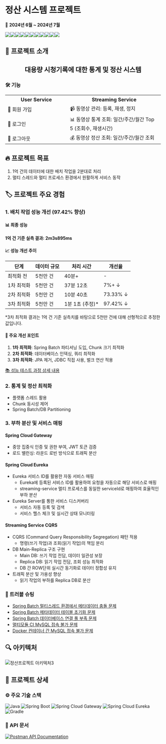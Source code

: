 # 정산 시스템 프로젝트

📅 **2024년 6월 ~ 2024년 7월**

<img src="https://img.shields.io/badge/Spring Boot-6DB33F?style=for-the-badge&logo=Spring Boot&logoColor=white"><img src="https://img.shields.io/badge/Spring%20Batch-6DB33F?style=for-the-badge&logo=spring&logoColor=white"><img src="https://img.shields.io/badge/Spring Cloud-6DB33F?style=for-the-badge&logo= &logoColor=white"><img src="https://img.shields.io/badge/Spring Security-6DB33F?style=for-the-badge&logo=Spring Security&logoColor=white"><img src="https://img.shields.io/badge/JPA-59666C?style=for-the-badge&logo=Hibernate&logoColor=white"><img src="https://img.shields.io/badge/QueryDSL-0769AD?style=for-the-badge&logo=Java&logoColor=white"><img src="https://img.shields.io/badge/MySQL-4479A1?style=for-the-badge&logo=MySQL&logoColor=white"><img src="https://img.shields.io/badge/Docker-2496ED?style=for-the-badge&logo=Docker&logoColor=white"><img src="https://img.shields.io/badge/Prometheus-E6522C?style=for-the-badge&logo=Prometheus&logoColor=white"><img src="https://img.shields.io/badge/Grafana-F46800?style=for-the-badge&logo=Grafana&logoColor=white"><img src="https://img.shields.io/badge/GitHub Actions-2088FF?style=for-the-badge&logo=GitHub Actions&logoColor=white">

## 📌 프로젝트 소개

<h2 align="center">
  <strong>대용량 시청기록에 대한 통계 및 정산 시스템</strong>
</h2>

### 🛠️ 기능

<table style="width: 100%;">
  <tr>
    <th style="width: 40%;">User Service</th>
    <th style="width: 60%;">Streaming Service</th>
  </tr>
  <tr>
    <td>👤 회원 가입</td>
    <td>📹 동영상 관리: 등록, 재생, 정지</td>
  </tr>
  <tr>
    <td>🔐 로그인</td>
    <td>📊 동영상 통계 조회: 일간/주간/월간 Top 5 (조회수, 재생시간)</td>
  </tr>
  <tr>
    <td>🚪 로그아웃</td>
    <td>💰 동영상 정산 조회: 일간/주간/월간 조회</td>
  </tr>
</table>

## 🔥 프로젝트 목표
1. 1억 건의 데이터에 대한 배치 작업을 2분대로 처리
2. 멀티 스레드와 멀티 프로세스 환경에서 원활하게 서비스 동작

## 🏷️ 프로젝트 주요 경험

### 1. 배치 작업 성능 개선 (97.42% 향상)

#### 📊 최종 성능
**1억 건 기준 실측 결과: 2m3s895ms**

#### 📈 성능 개선 추이

| 단계 | 데이터 규모 | 처리 시간 | 개선율 |
|------|------------|-----------|--------|
| 최적화 전 | 5천만 건 | 40분+ | - |
| 1차 최적화 | 5천만 건 | 37분 12초 | 7%+ ↓ |
| 2차 최적화 | 5천만 건 | 10분 40초 | 73.33% ↓ |
| 3차 최적화 | 5천만 건 | 1분 1초 (추정)* | 97.42% ↓ |

*3차 최적화 결과는 1억 건 기준 실측치를 바탕으로 5천만 건에 대해 선형적으로 추정한 값입니다.

#### 🚀 주요 개선 포인트
1. **1차 최적화**: Spring Batch 파티셔닝 도입, Chunk 크기 최적화
2. **2차 최적화**: 데이터베이스 인덱싱, 쿼리 최적화
3. **3차 최적화**: JPA 제거, JDBC 직접 사용, 벌크 연산 적용

[📚 성능 테스트 과정 상세 내용](https://delightful-rotate-bfd.notion.site/Spring-Batch-63fe19c8c43443669b11a500f1944703)

### 2. 통계 및 정산 최적화
- 플랫폼 스레드 활용
- Chunk 동시성 제어
- Spring Batch/DB Partitioning

### 3. 부하 분산 및 서비스 매핑

#### Spring Cloud Gateway
- 중앙 집중식 인증 및 권한 부여, JWT 토큰 검증
- 로드 밸런싱: 라운드 로빈 방식으로 트래픽 분산


#### Spring Cloud Eureka

- Eureka 서비스 ID를 활용한 자동 서비스 매핑
   - Eureka에 등록된 서비스 ID를 활용하여 요청을 자동으로 해당 서비스로 매핑
   - streaming-service 멀티 프로세스를 동일한 serviceId로 매핑하여 효율적인 부하 분산
- Eureka Server를 통한 서비스 디스커버리
   - 서비스 자동 등록 및 검색
   - 서비스 헬스 체크 및 실시간 상태 모니터링



#### Streaming Service CQRS

- CQRS (Command Query Responsibility Segregation) 패턴 적용
   - 명령(쓰기 작업)과 조회(읽기 작업)의 책임 분리
- DB Main-Replica 구조 구현
   - Main DB: 쓰기 작업 전담, 데이터 일관성 보장
   - Replica DB: 읽기 작업 전담, 조회 성능 최적화
   - DB 간 ROW단위 실시간 동기화로 데이터 정합성 유지
- 트래픽 분산 및 가용성 향상
   - 읽기 작업의 부하를 Replica DB로 분산


### 🚨 트러블 슈팅
- [Spring Batch 멀티스레드 환경에서 메타데이터 충돌 문제](https://delightful-rotate-bfd.notion.site/Spring-Batch-8f58955119d6488089a039dc17f4e52a)
- [Spring Batch 메타데이터 테이블 초기화 문제](https://delightful-rotate-bfd.notion.site/Spring-Batch-42eb0fca09814619891d276b617ee056)
- [Spring Batch 데이터베이스 연결 풀 부족 문제](https://delightful-rotate-bfd.notion.site/Spring-Batch-f3771808430e401e8ef8ff29d238ae5b)
- [멀티모듈 CI MySQL 접속 불가 문제](https://delightful-rotate-bfd.notion.site/CI-a0f15147ac54407493c2f6fb8cfa4615)
- [Docker 컨테이너 간 MySQL 접속 불가 문제](https://delightful-rotate-bfd.notion.site/Docker-MySQL-d7d65a68b0b84f7199763f227db6849b)
## 🔍 아키텍처
![정산프로젝트 아키텍처3](https://github.com/user-attachments/assets/e8a2cd35-44b2-4e3d-aacc-69beb6342018)

## 📃 프로젝트 상세

### ⚙️️ 주요 기술 스택

![Java](https://img.shields.io/badge/Java-21-007396?style=flat-square&logo=java&logoColor=white)
![Spring Boot](https://img.shields.io/badge/Spring%20Boot-3.3.1-6DB33F?style=flat-square&logo=spring-boot&logoColor=white)
![Spring Cloud Gateway](https://img.shields.io/badge/Spring%20Cloud%20Gateway-4.1.4-6DB33F?style=flat-square&logo=spring&logoColor=white)
![Spring Cloud Eureka](https://img.shields.io/badge/Spring%20Cloud%20Eureka-4.1.2-6DB33F?style=flat-square&logo=spring&logoColor=white)
![Gradle](https://img.shields.io/badge/Gradle-8.8-02303A?style=flat-square&logo=gradle&logoColor=white)

### 📘 API 문서

[![Postman API Documentation](https://img.shields.io/badge/Postman-API%20Documentation-orange?style=for-the-badge&logo=postman)](https://documenter.getpostman.com/view/27591971/2sA3XWdKBy)

### 
